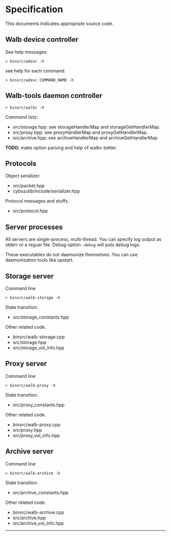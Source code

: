 # Specification

This documents indicates appropriate source code.

## Walb device controller

See help messages:
```
> binsrc/wdevc -h
```

see help for each command:
```
> binsrc/wdevc COMMAND_NAME -h
```

## Walb-tools daemon controller

```
> binsrc/walbc -h
```

Command lists:
- src/storage.hpp: see storageHandlerMap and storageGetHandlerMap.
- src/proxy.hpp: see proxyHandlerMap and proxyGetHandlerMap.
- src/archive.hpp: see archiveHandlerMap and archiveGetHandlerMap.

**TODO**: make option parsing and help of walbc better.

## Protocols

Object serializer.
- src/packet.hpp
- cybozulib/include/serializer.hpp

Protocol messages and stuffs.
- src/protocol.hpp

## Server processes

All servers are single-process, multi-thread.
You can specify log output as stderr or a reguar file.
Debug option `-debug` will puts debug logs.

These executables do not daemonize themselves.
You can use daemonization tools like upstart.

## Storage server

Command line
```
> binsrc/walb-storage -h
```

State transition.

- src/storage_constants.hpp

Other related code.

- binsrc/walb-storage.cpp
- src/storage.hpp
- src/storage_vol_info.hpp

## Proxy server

Command line
```
> binsrc/walb-proxy -h
```

State transition.

- src/proxy_constants.hpp

Other related code.

- binsrc/walb-proxy.cpp
- src/proxy.hpp
- src/proxy_vol_info.hpp

## Archive server

Command line
```
> binsrc/walb-archive -h
```

State transition.

- src/archive_constants.hpp

Other related code.

- binsrc/walb-archive.cpp
- src/archive.hpp
- src/archive_vol_info.hpp

-----
